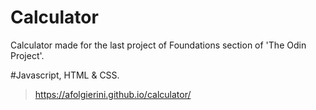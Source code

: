# Calculator


Calculator made for the last project of Foundations section of 'The Odin Project'.

 #Javascript, HTML & CSS.

> https://afolgierini.github.io/calculator/

